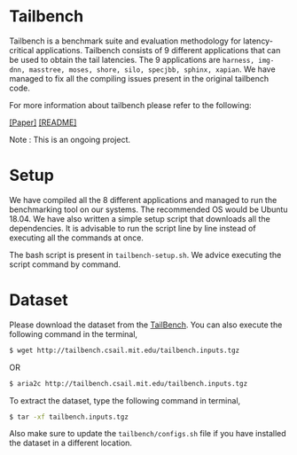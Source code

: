 # Tailbench

Tailbench is a benchmark suite and evaluation methodology for latency-critical applications. Tailbench consists of 9 different applications that can be used to obtain the tail latencies. The 9 applications are `harness, img-dnn, masstree, moses, shore, silo, specjbb, sphinx, xapian`. We have managed to fix all the compiling issues present in the original tailbench code. 

For more information about tailbench please refer to the following:

[[Paper]](http://people.csail.mit.edu/sanchez/papers/2016.tailbench.iiswc.pdf)
[[README]](https://github.com/iVishalr/Tailbench/blob/main/tailbench/README)

Note : This is an ongoing project.

# Setup

We have compiled all the 8 different applications and managed to run the benchmarking tool on our systems. The recommended OS would be Ubuntu 18.04. We have also written a simple setup script that downloads all the dependencies. It is advisable to run the script line by line instead of executing all the commands at once. 

The bash script is present in `tailbench-setup.sh`. We advice executing the script command by command. 

# Dataset

Please download the dataset from the [TailBench](http://tailbench.csail.mit.edu/tailbench.inputs.tgz). You can also execute the following command in the terminal,

```bash
$ wget http://tailbench.csail.mit.edu/tailbench.inputs.tgz
```

OR 

```bash
$ aria2c http://tailbench.csail.mit.edu/tailbench.inputs.tgz
```

To extract the dataset, type the following command in terminal,

```bash
$ tar -xf tailbench.inputs.tgz
```

Also make sure to update the `tailbench/configs.sh` file if you have installed the dataset in a different location.

